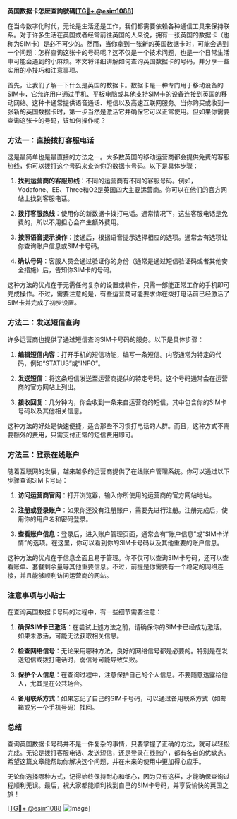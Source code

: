 **英国数据卡怎麽查詢號碼[[TG💪+ @esim1088](https://t.me/s/esim1088)]**

在当今数字化时代，无论是生活还是工作，我们都需要依赖各种通信工具来保持联系。对于许多生活在英国或者经常前往英国的人来说，拥有一张英国的数据卡（也称为SIM卡）是必不可少的。然而，当你拿到一张新的英国数据卡时，可能会遇到一个问题：怎样查询这张卡的号码呢？这不仅是一个技术问题，也是一个日常生活中可能会遇到的小麻烦。本文将详细讲解如何查询英国数据卡的号码，并分享一些实用的小技巧和注意事项。

首先，让我们了解一下什么是英国的数据卡。数据卡是一种专门用于移动设备的SIM卡，它允许用户通过手机、平板电脑或其他支持SIM卡的设备连接到英国的移动网络。这种卡通常提供语音通话、短信以及高速互联网服务。当你购买或收到一张新的英国数据卡时，第一步当然是激活它并确保它可以正常使用。但如果你需要查询这张卡的号码，该如何操作呢？

### 方法一：直接拨打客服电话

这是最简单也是最直接的方法之一。大多数英国的移动运营商都会提供免费的客服热线，你可以拨打这个号码来查询你的数据卡号码。以下是具体步骤：

1. **找到运营商的客服热线**：不同的运营商有不同的客服号码。例如，Vodafone、EE、Three和O2是英国四大主要运营商。你可以在他们的官方网站上找到客服电话。
   
2. **拨打客服热线**：使用你的新数据卡拨打电话。通常情况下，这些客服电话是免费的，所以不用担心会产生额外费用。

3. **按照语音提示操作**：接通后，根据语音提示选择相应的选项。通常会有选项让你查询账户信息或SIM卡号码。

4. **确认号码**：客服人员会通过验证你的身份（通常是通过短信验证码或者其他安全措施）后，告知你SIM卡的号码。

这种方法的优点在于无需任何复杂的设置或软件，只需一部能正常工作的手机即可完成操作。不过，需要注意的是，有些运营商可能要求你在拨打电话前已经激活了SIM卡并完成了初步设置。

### 方法二：发送短信查询

许多运营商也提供了通过短信查询SIM卡号码的服务。以下是具体步骤：

1. **编辑短信内容**：打开手机的短信功能，编写一条短信。内容通常为特定的代码，例如“STATUS”或“INFO”。

2. **发送短信**：将这条短信发送至运营商提供的特定号码。这个号码通常会在运营商的官方网站上列出。

3. **接收回复**：几分钟内，你会收到一条来自运营商的短信，其中包含你的SIM卡号码以及其他相关信息。

这种方法的好处是快速便捷，适合那些不习惯打电话的人群。而且，这种方式不需要额外的费用，只需支付正常的短信费用即可。

### 方法三：登录在线账户

随着互联网的发展，越来越多的运营商提供了在线账户管理系统。你可以通过以下步骤查询SIM卡号码：

1. **访问运营商官网**：打开浏览器，输入你所使用的运营商的官方网站地址。

2. **注册或登录账户**：如果你还没有注册账户，需要先进行注册。注册完成后，使用你的用户名和密码登录。

3. **查看账户信息**：登录后，进入账户管理页面，通常会有“账户信息”或“SIM卡详情”的选项。在这里，你可以看到你的SIM卡号码以及其他重要的账户信息。

这种方法的优点在于信息全面且易于管理。你不仅可以查询SIM卡号码，还可以查看账单、套餐剩余量等其他重要信息。不过，前提是你需要有一个稳定的网络连接，并且能够顺利访问运营商的网站。

### 注意事项与小贴士

在查询英国数据卡号码的过程中，有一些细节需要注意：

1. **确保SIM卡已激活**：在尝试上述方法之前，请确保你的SIM卡已经成功激活。如果未激活，可能无法获取相关信息。

2. **检查网络信号**：无论采用哪种方法，良好的网络信号都是必要的。特别是在发送短信或拨打电话时，弱信号可能导致失败。

3. **保护个人信息**：在查询过程中，注意保护自己的个人信息。不要随意透露给他人，尤其是在公共场合。

4. **备用联系方式**：如果忘记了自己的SIM卡号码，可以通过备用联系方式（如邮箱或另一个手机号码）找回。

### 总结

查询英国数据卡号码并不是一件复杂的事情，只要掌握了正确的方法，就可以轻松完成。无论是拨打客服电话、发送短信，还是登录在线账户，都有各自的优缺点。希望这篇文章能帮助你解决这个问题，并在未来的使用中更加得心应手。

无论你选择哪种方式，记得始终保持耐心和细心，因为只有这样，才能确保查询过程顺利无误。最后，祝大家都能顺利找到自己的SIM卡号码，并享受愉快的英国之旅！

[[TG💪+ @esim1088](https://t.me/s/esim1088) ![Image](https://i.postimg.cc/4NQfJmqS/Snipaste-2025-05-13-00-14-12.png)]